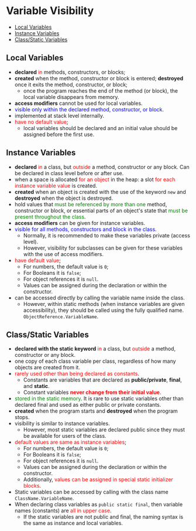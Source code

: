 # Variable Visibility
- [Local Variables](#Local-Variables)
- [Instance Variables](#Instance-Variables)
- [Class/Static Variables](#Class\/Static-Variables)


## Local Variables
- **declared** <font color="red">in</font> methods, constructors, or blocks; 
- **created** when the method, constructor or block is entered; **destroyed** once it exits the method, constructor, or block; 
  - once the program reaches the end of the method (or block), the local variable disappears from memory.
- **access modifiers** cannot be used for local variables.
- <font color="blue">visible only within the declared method, constructor, or block</font>.
- implemented at stack level internally.
- <font color="red">have no default value</font>; 
  - local variables should be declared and an initial value should be assigned before the first use.

## Instance Variables
- **declared** <font color="red">in</font> a class, but <font color="red">outside</font> a method, constructor or any block. Can be declared in class level before or after use.
- when a space is allocated <font color="red">for an object</font> in the heap: a slot <font color="red">for each instance variable value</font> is created.
- **created** when an object is created with the use of the keyword `new` and **destroyed** when the object is destroyed.
- hold values that <font color="green">must be referenced by more than one</font> method, constructor or block, or essential parts of an object's state that <font color="green">must be present throughout the class</font>.
- **access modifiers** can be given for instance variables.
- <font color="blue">visible for all methods, constructors and block in the class</font>. 
  - Normally, it is recommended to make these variables private (access level). 
  - However, visibility for subclasses can be given for these variables with the use of access modifiers.
- <font color="red">have default value</font>; 
  - For numbers, the default value is `0`;
  - For Booleans it is `false`;
  - For object references it is `null`. 
  - Values can be assigned during the declaration or within the constructor.
- can be accessed directly by calling the variable name inside the class. 
  - However, within static methods (when instance variables are given accessibility), they should be called using the fully qualified name. `ObjectReference.VariableName`.


## Class/Static Variables
- **declared with the static keyword** <font color="red">in</font> a class, but <font color="red">outside</font> a method, constructor or any block. 
- one copy of each class variable per class, regardless of how many objects are created from it.
- <font color="red">rarely used other than being declared as constants</font>. 
  - Constants are variables that are declared as **public/private**, **final**, and **static**. 
  - Constant variables **<font color="red">never change from their initial value</font>**.
- <font color="green">stored in the static memory</font>. It is rare to use static variables other than declared final and used as either public or private constants.
- **created** when the program starts and **destroyed** when the program stops.
- visibility is similar to instance variables. 
  - However, most static variables are declared public since they must be available for users of the class.
- <font color="red">default values are same as instance variables</font>; 
  - For numbers, the default value is `0`;
  - For Booleans it is `false`;
  - For object references it is `null`. 
  - Values can be assigned during the declaration or within the constructor.
  - Additionally, <font color="red">values can be assigned in special static initializer blocks</font>.
- Static variables can be accessed by calling with the class name `ClassName.VariableName`.
- When declaring class variables as `public static final`, then variable names (constants) are <font color="red">all in upper case</font>. 
  - If the static variables are not public and final, the naming syntax is the same as instance and local variables.


